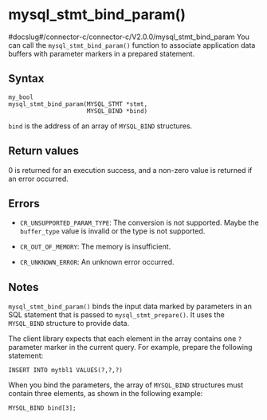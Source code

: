 mysql_stmt_bind_param()
============================================
#docslug#/connector-c/connector-c/V2.0.0/mysql_stmt_bind_param
You can call the `mysql_stmt_bind_param()` function to associate application data buffers with parameter markers in a prepared statement.

Syntax
---------------------------

```unknow
my_bool
mysql_stmt_bind_param(MYSQL_STMT *stmt,
                      MYSQL_BIND *bind)
```



`bind` is the address of an array of `MYSQL_BIND` structures.

Return values
----------------------------------

0 is returned for an execution success, and a non-zero value is returned if an error occurred.

Errors
---------------------------

* `CR_UNSUPPORTED_PARAM_TYPE`: The conversion is not supported. Maybe the `buffer_type` value is invalid or the type is not supported.



* `CR_OUT_OF_MEMORY`: The memory is insufficient.



* `CR_UNKNOWN_ERROR`: An unknown error occurred.






Notes
--------------------------

`mysql_stmt_bind_param()` binds the input data marked by parameters in an SQL statement that is passed to `mysql_stmt_prepare()`. It uses the `MYSQL_BIND` structure to provide data.

The client library expects that each element in the array contains one `?` parameter marker in the current query. For example, prepare the following statement:

```unknow
INSERT INTO mytbl1 VALUES(?,?,?)
```



When you bind the parameters, the array of `MYSQL_BIND` structures must contain three elements, as shown in the following example:

```unknow
MYSQL_BIND bind[3];
```
